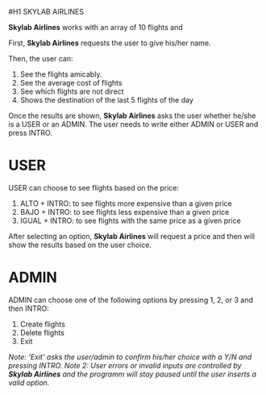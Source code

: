 #H1 SKYLAB AIRLINES

**Skylab Airlines** works with an array of 10 flights and

First, **Skylab Airlines** requests the user to give his/her name.

Then, the user can:

1. See the flights amicably.
2. See the average cost of flights
3. See which flights are not direct
4. Shows the destination of the last 5 flights of the day

Once the results are shown, **Skylab Airlines** asks the user whether he/she is a USER or an ADMIN. The user needs to write either ADMIN or USER and press INTRO.

USER
=====
USER can choose to see flights based on the price:
1. ALTO + INTRO: to see flights more expensive than a given price
2. BAJO + INTRO: to see flights less expensive than a given price
3. IGUAL + INTRO: to see flights with the same price as a given price

After selecting an option, **Skylab Airlines** will request a price and then will show the results based on the user choice.

ADMIN
=====
ADMIN can choose one of the following options by pressing 1, 2, or 3 and then INTRO:
1. Create flights
2. Delete flights
3. Exit

*Note: 'Exit' asks the user/admin to confirm his/her choice with a Y/N and pressing INTRO.*
*Note 2: User errors or invalid inputs are controlled by **Skylab Airlines** and the programm will stay paused until the user inserts a valid option.*










